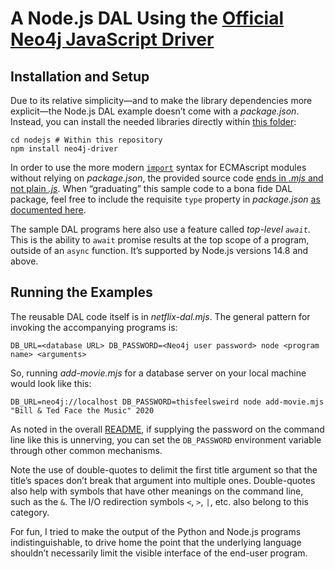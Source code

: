 # A Node.js DAL Using the [Official Neo4j JavaScript Driver](https://neo4j.com/developer/javascript/)

## Installation and Setup
Due to its relative simplicity—and to make the library dependencies more explicit—the Node.js DAL example doesn’t come with a _package.json_. Instead, you can install the needed libraries directly within [this folder](.):

    cd nodejs # Within this repository
    npm install neo4j-driver

In order to use the more modern [`import`](https://developer.mozilla.org/en-US/docs/Web/JavaScript/Reference/Statements/import) syntax for ECMAscript modules without relying on _package.json_, the provided source code [ends in _.mjs_ and not plain _.js_](https://nodejs.org/api/esm.html#esm_enabling). When “graduating” this sample code to a bona fide DAL package, feel free to include the requisite `type` property in _package.json_ [as documented here](https://nodejs.org/api/packages.html#packages_type).

The sample DAL programs here also use a feature called _top-level `await`_. This is the ability to `await` promise results at the top scope of a program, outside of an `async` function. It’s supported by Node.js versions 14.8 and above.

## Running the Examples
The reusable DAL code itself is in _netflix-dal.mjs_. The general pattern for invoking the accompanying programs is:

    DB_URL=<database URL> DB_PASSWORD=<Neo4j user password> node <program name> <arguments>

So, running _add-movie.mjs_ for a database server on your local machine would look like this:

    DB_URL=neo4j://localhost DB_PASSWORD=thisfeelsweird node add-movie.mjs "Bill & Ted Face the Music" 2020

As noted in the overall [README](../README.md), if supplying the password on the command line like this is unnerving, you can set the `DB_PASSWORD` environment variable through other common mechanisms.

Note the use of double-quotes to delimit the first title argument so that the title’s spaces don’t break that argument into multiple ones. Double-quotes also help with symbols that have other meanings on the command line, such as the `&`. The I/O redirection symbols `<`, `>`, `|`, etc. also belong to this category.

For fun, I tried to make the output of the Python and Node.js programs indistinguishable, to drive home the point that the underlying language shouldn’t necessarily limit the visible interface of the end-user program.
